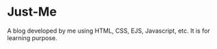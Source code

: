 # Just-Me
A blog developed by me using HTML, CSS, EJS, Javascript, etc. It is for learning purpose.
